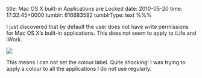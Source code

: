 title: Mac OS X built-in Applications are Locked
date: 2010-05-20
time: 17:32:45+0000
tumblr: 616683592
tumblrType: text
%%%

I just discovered that by default the user does not have write permissions for Mac OS X’s built-in applications. This does not seem to apply to iLife and iWork. 

![](tumblr_l2qb33OlNf1qb1802.png)

This means I can not set the colour label. Quite shocking! I was trying to apply a colour to all the applications I do not use regularly. 
